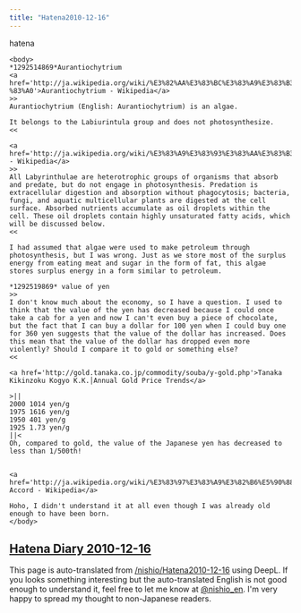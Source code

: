 ```yaml
---
title: "Hatena2010-12-16"
---
```


hatena

```
<body>
*1292514869*Aurantiochytrium
<a href='http://ja.wikipedia.org/wiki/%E3%82%AA%E3%83%BC%E3%83%A9%E3%83%B3%E3%83%81%E3%82%AA%E3%82%AD%E3%83%88%E3%83%AA%E3%82%A6%E3 %83%A0'>Aurantiochytrium - Wikipedia</a>
>>
Aurantiochytrium (English: Aurantiochytrium) is an algae.

It belongs to the Labiurintula group and does not photosynthesize.
<<

<a href='http://ja.wikipedia.org/wiki/%E3%83%A9%E3%83%93%E3%83%AA%E3%83%B3%E3%83%81%E3%83%A5%E3%83%A9'>Labyrinthera - Wikipedia</a>
>>
All Labyrinthulae are heterotrophic groups of organisms that absorb and predate, but do not engage in photosynthesis. Predation is extracellular digestion and absorption without phagocytosis; bacteria, fungi, and aquatic multicellular plants are digested at the cell surface. Absorbed nutrients accumulate as oil droplets within the cell. These oil droplets contain highly unsaturated fatty acids, which will be discussed below.
<<

I had assumed that algae were used to make petroleum through photosynthesis, but I was wrong. Just as we store most of the surplus energy from eating meat and sugar in the form of fat, this algae stores surplus energy in a form similar to petroleum.

*1292519869* value of yen
>>
I don't know much about the economy, so I have a question. I used to think that the value of the yen has decreased because I could once take a cab for a yen and now I can't even buy a piece of chocolate, but the fact that I can buy a dollar for 100 yen when I could buy one for 360 yen suggests that the value of the dollar has increased. Does this mean that the value of the dollar has dropped even more violently? Should I compare it to gold or something else?
<<

<a href='http://gold.tanaka.co.jp/commodity/souba/y-gold.php'>Tanaka Kikinzoku Kogyo K.K.│Annual Gold Price Trends</a>

>||
2000 1014 yen/g
1975 1616 yen/g
1950 401 yen/g
1925 1.73 yen/g
||<
Oh, compared to gold, the value of the Japanese yen has decreased to less than 1/500th!


<a href='http://ja.wikipedia.org/wiki/%E3%83%97%E3%83%A9%E3%82%B6%E5%90%88%E6%84%8F'>Plaza Accord - Wikipedia</a>

Hoho, I didn't understand it at all even though I was already old enough to have been born.
</body>
```


[Hatena Diary 2010-12-16](https://nishiohirokazu.hatenadiary.org/archive/2010/12/16)
---
This page is auto-translated from [/nishio/Hatena2010-12-16](https://scrapbox.io/nishio/Hatena2010-12-16) using DeepL. If you looks something interesting but the auto-translated English is not good enough to understand it, feel free to let me know at [@nishio_en](https://twitter.com/nishio_en). I'm very happy to spread my thought to non-Japanese readers.